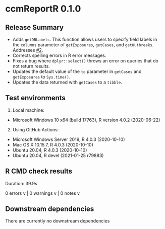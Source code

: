 # ccmReportR 0.1.0
## Release Summary
- Adds `getDBLabels`. This function allows users to specify field labels in the `columns` parameter of `getExposures`, `getCases`, and `getOutbreaks`. Addresses [#2](https://github.com/DurhamRegionHARP/ccmReportR/issues/2).
- Corrects spelling errors in R error messages.
- Fixes a bug where `dplyr::select()` throws an error on queries that do not return results.
- Updates the default value of the `to` parameter in `getCases` and `getExposures` to `Sys.time()`.
- Updates the data returned with `getCases` to a `tibble`.

## Test environments
1. Local machine:
  - Microsoft Windows 10 x64 (build 17763), R version 4.0.2 (2020-06-22)
2. Using GitHub Actions:
  - Microsoft Windows Server 2019, R 4.0.3 (2020-10-10)
  - Mac OS X 10.15.7, R 4.0.3 (2020-10-10)
  - Ubuntu 20.04, R 4.0.3 (2020-10-10)
  - Ubuntu 20.04, R devel (2021-01-25 r79883)

## R CMD check results
Duration: 39.9s

0 errors v | 0 warnings v | 0 notes v

## Downstream dependencies
There are currently no downstream dependencies